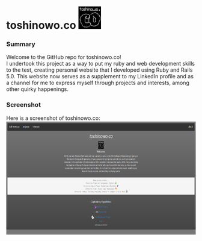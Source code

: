 # toshinowo.co <img src="app/assets/images/toshinowo.png" width="60" height="60"/>

### Summary
Welcome to the GitHub repo for toshinowo.co!   
I undertook this project as a way to put my ruby and web development skills to the test, creating personal website that I developed using Ruby and Rails 5.0. This website now serves as a supplement to my LinkedIn profile and as a channel for me to express myself through projects and interests, among other quirky happenings.


### Screenshot   
Here is a screenshot of toshinowo.co:  
<img src="app/assets/images/toshinowoweb.png" width="683px" height="301px"/>

